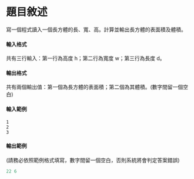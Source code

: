 # 題目敘述

寫一個程式讀入一個長方體的長、寬、高。計算並輸出長方體的表面積及體積。
#### 輸入格式
共有三行輸入：第一行為高度 h；第二行為寬度 w；第三行為長度 d。
#### 輸出格式
共有兩個輸出值：第一個為長方體的表面積；第二個為其體積。(數字間留一個空白)
#### 輸入範例
```
1
2
3
```
#### 輸出範例
(請務必依照範例格式填寫，數字間留一個空白，否則系統將會判定答案錯誤)
```C
22 6
```
